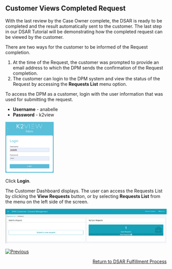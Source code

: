 ## Customer Views Completed Request

With the last review by the Case Owner complete, the DSAR is ready to be completed and the result automatically sent to the customer. The last step in our DSAR Tutorial will be demonstrating how the completed request can be viewed by the customer. 

There are two ways for the customer to be informed of the Request completion.

1. At the time of the Request, the customer was prompted to provide an email address to which the DPM sends the confirmation of the Request completion. 
2. The customer can login to the DPM system and view the status of the Request by accessing the **Requests List** menu option. 

To access the DPM as a customer, login with the user information that was used for submitting the request.

- **Username** - anabelle
- **Password** - k2view

<img src="../images/anabelle_login.png" width="30%" height="30%">
                                
Click **Login**.

The Customer Dashboard displays. The user can access the Requests List by clicking the **View Requests** button, or by selecting **Requests List** from the menu on the left side of the screen. 

![image](../images/Customer_Dashboard.jpg)    



[![Previous](/articles/images/Previous.png)]( 02_04_DSAR_Fulfillment_Case_Owner_Perform_Task.md)[<p align="right"> Return to DSAR Fulfillment Process</p>](02_00_DSAR_Fulfillment_intro.md)
